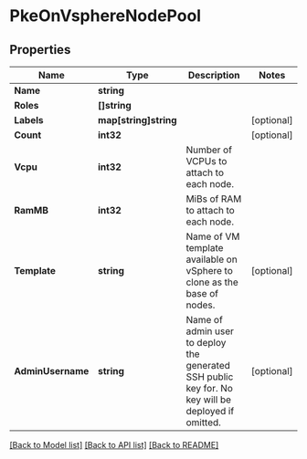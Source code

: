 # PkeOnVsphereNodePool

## Properties

Name | Type | Description | Notes
------------ | ------------- | ------------- | -------------
**Name** | **string** |  | 
**Roles** | **[]string** |  | 
**Labels** | **map[string]string** |  | [optional] 
**Count** | **int32** |  | [optional] 
**Vcpu** | **int32** | Number of VCPUs to attach to each node. | 
**RamMB** | **int32** | MiBs of RAM to attach to each node. | 
**Template** | **string** | Name of VM template available on vSphere to clone as the base of nodes. | [optional] 
**AdminUsername** | **string** | Name of admin user to deploy the generated SSH public key for. No key will be deployed if omitted. | [optional] 

[[Back to Model list]](../README.md#documentation-for-models) [[Back to API list]](../README.md#documentation-for-api-endpoints) [[Back to README]](../README.md)



